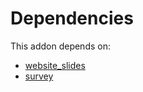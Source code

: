 # Dependencies

This addon depends on:

- [website_slides](https://github.com/bringout/oca-ocb-website)
- [survey](https://github.com/bringout/oca-ocb-core)
